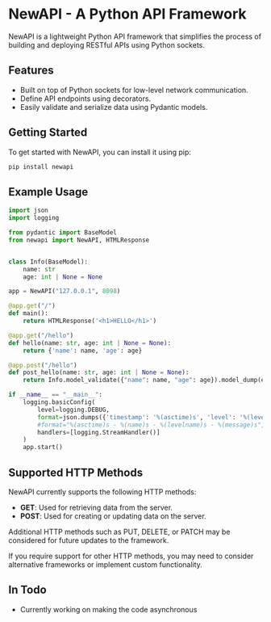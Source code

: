 # NewAPI - A Python API Framework

NewAPI is a lightweight Python API framework that simplifies the process of building and deploying RESTful APIs using Python sockets.

## Features

- Built on top of Python sockets for low-level network communication.
- Define API endpoints using decorators.
- Easily validate and serialize data using Pydantic models.

## Getting Started

To get started with NewAPI, you can install it using pip:

```bash
pip install newapi
```

## Example Usage
```python
import json
import logging

from pydantic import BaseModel
from newapi import NewAPI, HTMLResponse


class Info(BaseModel):
    name: str
    age: int | None = None

app = NewAPI("127.0.0.1", 8098)

@app.get("/")
def main():
    return HTMLResponse('<h1>HELLO</h1>')

@app.get("/hello")
def hello(name: str, age: int | None = None):
    return {'name': name, 'age': age}

@app.post("/hello")
def post_hello(name: str, age: int | None = None):
    return Info.model_validate({"name": name, "age": age}).model_dump(exclude_none=True)

if __name__ == "__main__":
    logging.basicConfig(
        level=logging.DEBUG,
        format=json.dumps({'timestamp': '%(asctime)s', 'level': '%(levelname)s', 'message': '%(message)s'}),
        #format="%(asctime)s - %(name)s - %(levelname)s - %(message)s",
        handlers=[logging.StreamHandler()]
    )
    app.start()
```

## Supported HTTP Methods

NewAPI currently supports the following HTTP methods:

- **GET**: Used for retrieving data from the server.
- **POST**: Used for creating or updating data on the server.

Additional HTTP methods such as PUT, DELETE, or PATCH may be considered for future updates to the framework.

If you require support for other HTTP methods, you may need to consider alternative frameworks or implement custom functionality.


## In Todo

- Currently working on making the code asynchronous
